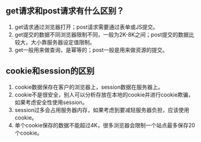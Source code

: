 ## get请求和post请求有什么区别？
1. get请求通过浏览器打开；post请求需要通过表单或JS提交。
2. get提交的数据不同浏览器限制不同，一般为2K-8K之间；post提交的数据比较大，大小靠服务器设定值限制。
3. get一般用来做查询，是幂等的；post一般是用来做资源的提交。

## cookie和session的区别
1. cookie数据保存在客户的浏览器上，session数据在服务器上。
2. cookie不是很安全，别人可以分析存放在本地的cookie并进行cookie欺骗，如果考虑安全性使用session。
3. session过多会占用服务器内存，如果考虑到要减轻服务器负担，应该使用cookie。
4. 单个cookie保存的数据不能超过4K，很多浏览器会限制一个站点最多保存20个cookie。
